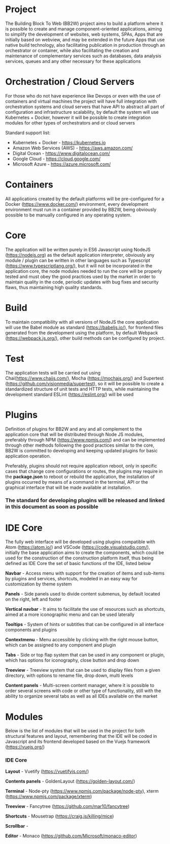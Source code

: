 # Project

The Building Block To Web (BB2W) project aims to build a platform where it is possible to create and manage component-oriented applications, aiming to simplify the development of websites, web systems, SPAs, Apps that are initially based on webview, and may be extended in the future Apps that use native build technology, also facilitating publication in production through an orchestrator or container, while also facilitating the creation and maintenance of complementary services such as databases, data analysis services, queues and any other necessary for these applications

# Orchestration / Cloud Servers

For those who do not have experience like Devops or even with the use of containers and virtual machines the project will have full integration with orchestration systems and cloud servers that have API to abstract all part of configuration and infrastructure scalability, by default the system will use Kubernetes + Docker, however it will be possible to create integration modules for other types of orchestrators and or cloud servers

Standard support list:
- Kubernetes + Docker - https://kubernetes.io
- Amazon Web Services (AWS) - https://aws.amazon.com/
- Digital Ocean - https://www.digitalocean.com/
- Google Cloud - https://cloud.google.com/
- Microsoft Azure - https://azure.microsoft.com/

# Containers

All applications created by the default platforms will be pre-configured for a Docker (https://www.docker.com/) environment, every development environment must run in a container provided by BB2W, being obviously possible to be manually configured in any operating system.

# Core

The application will be written purely in ES6 Javascript using NodeJS (https://nodejs.org) as the default application interpreter, obviously any module / plugin can be written in other languages such as Typescript (https://www.typescriptlang.org/), but it will not be incorporated in the application core, the node modules needed to run the core will be properly tested and must obey the good practices used by the market in order to maintain quality in the code, periodic updates with bug fixes and security flaws, thus maintaining high quality standards.

# Build

To maintain compatibility with all versions of NodeJS the core application will use the Babel module as standard (https://babeljs.io/), for frontend files generated from the development using the platform, by default Webpack (https://webpack.js.org/), other build methods can be configured by project.

# Test

The application tests will be carried out using Chai(https://www.chaijs.com/), Mocha (https://mochajs.org/) and Supertest (https://github.com/visionmedia/supertest), so it will be possible to create a standardized structure of unit tests and HTTP tests, while maintaining the development standard ESLint (https://eslint.org/) will be used

# Plugins

Definition of plugins for BB2W and any and all complement to the application core that will be distributed through Node JS modules, preferably through NPM (https://www.npmjs.com/) and can be implemented through other methods following the good practices similar to the core, BB2W is committed to developing and keeping updated plugins for basic application operation.

Preferably, plugins should not require application reboot, only in specific cases that change core configurations or routes, the plugins may require in the **package.json** to reboot or rebuild the application, the installation of plugins occurred by means of a command in the terminal, API or the graphical interface that will be made available at installation.

### The standard for developing plugins will be released and linked in this document as soon as possible

# IDE Core

The fully web interface will be developed using plugins compatible with Atom (https://atom.io/) and VSCode (https://code.visualstudio.com/), initially the base application aims to create the components, which could be used for the construction of the construction platform itself, thus being defined as IDE Core the set of basic functions of the IDE, listed below

**Navbar** - Access menu with support for the creation of items and sub-items by plugins and services, shortcuts, modeled in an easy way for customization by theme system

**Panels** - Side panels used to divide content submenus, by default located on the right, left and footer

**Vertical navbar** - It aims to facilitate the use of resources such as shortcuts, aimed at a more iconographic menu and can be used laterally

**Tooltips** - System of hints or subtitles that can be configured in all interface components and plugins

**Contextmenu** - Menu accessible by clicking with the right mouse button, which can be assigned to any component and plugin

**Tabs** - Side or top flap system that can be used in any component or plugin, which has options for iconography, close button and drop down

**Treeview** - Treeview system that can be used to display files from a given directory, with options to rename file, drop down, multi levels

**Content panels** - Multi-screen content manager, where it is possible to order several screens with code or other type of functionality, still with the ability to organize several tabs as well as all IDEs available on the market

# Modules 

Below is the list of modules that will be used in the project for both structural features and layout, remembering that the IDE will be coded in Javascript and its frontend developed based on the Vuejs framework (https://vuejs.org/)

### IDE Core

**Layout** - Vuetify (https://vuetifyjs.com/)

**Contents panels** - GoldenLayout (https://golden-layout.com/)

**Terminal** - Node-pty (https://www.npmjs.com/package/node-pty), xterm (https://www.npmjs.com/package/xterm)

**Treeview** - Fancytree (https://github.com/mar10/fancytree)

**Shortcuts** - Mousetrap (https://craig.is/killing/mice)

**Scrollbar** - 

**Editor** - Monaco (https://github.com/Microsoft/monaco-editor)